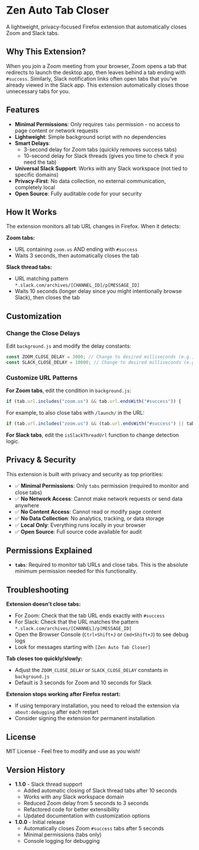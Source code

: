 # Zen Auto Tab Closer

A lightweight, privacy-focused Firefox extension that automatically closes Zoom and Slack tabs.

## Why This Extension?

When you join a Zoom meeting from your browser, Zoom opens a tab that redirects to launch the desktop app, then leaves behind a tab ending with `#success`. Similarly, Slack notification links often open tabs that you've already viewed in the Slack app. This extension automatically closes those unnecessary tabs for you.

## Features

- **Minimal Permissions**: Only requires `tabs` permission - no access to page content or network requests
- **Lightweight**: Simple background script with no dependencies
- **Smart Delays**:
  - 3-second delay for Zoom tabs (quickly removes success tabs)
  - 10-second delay for Slack threads (gives you time to check if you need the tab)
- **Universal Slack Support**: Works with any Slack workspace (not tied to specific domains)
- **Privacy-First**: No data collection, no external communication, completely local
- **Open Source**: Fully auditable code for your security

## How It Works

The extension monitors all tab URL changes in Firefox. When it detects:

**Zoom tabs:**
- URL containing `zoom.us` AND ending with `#success`
- Waits 3 seconds, then automatically closes the tab

**Slack thread tabs:**
- URL matching pattern `*.slack.com/archives/[CHANNEL_ID]/p[MESSAGE_ID]`
- Waits 10 seconds (longer delay since you might intentionally browse Slack), then closes the tab

## Customization

### Change the Close Delays

Edit `background.js` and modify the delay constants:

```javascript
const ZOOM_CLOSE_DELAY = 3000; // Change to desired milliseconds (e.g., 10000 = 10 seconds)
const SLACK_CLOSE_DELAY = 10000; // Change to desired milliseconds (e.g., 30000 = 30 seconds)
```

### Customize URL Patterns

**For Zoom tabs**, edit the condition in `background.js`:

```javascript
if (tab.url.includes("zoom.us") && tab.url.endsWith("#success")) {
```

For example, to also close tabs with `/launch/` in the URL:
```javascript
if (tab.url.includes("zoom.us") && (tab.url.endsWith("#success") || tab.url.includes("/launch/"))) {
```

**For Slack tabs**, edit the `isSlackThreadUrl` function to change detection logic.

## Privacy & Security

This extension is built with privacy and security as top priorities:

- ✅ **Minimal Permissions**: Only `tabs` permission (required to monitor and close tabs)
- ✅ **No Network Access**: Cannot make network requests or send data anywhere
- ✅ **No Content Access**: Cannot read or modify page content
- ✅ **No Data Collection**: No analytics, tracking, or data storage
- ✅ **Local Only**: Everything runs locally in your browser
- ✅ **Open Source**: Full source code available for audit

## Permissions Explained

- **`tabs`**: Required to monitor tab URLs and close tabs. This is the absolute minimum permission needed for this functionality.

## Troubleshooting

**Extension doesn't close tabs:**
- For Zoom: Check that the tab URL ends exactly with `#success`
- For Slack: Check that the URL matches the pattern `*.slack.com/archives/[CHANNEL]/p[MESSAGE_ID]`
- Open the Browser Console (`Ctrl+Shift+J` or `Cmd+Shift+J`) to see debug logs
- Look for messages starting with `[Zen Auto Tab Closer]`

**Tab closes too quickly/slowly:**
- Adjust the `ZOOM_CLOSE_DELAY` or `SLACK_CLOSE_DELAY` constants in `background.js`
- Default is 3 seconds for Zoom and 10 seconds for Slack

**Extension stops working after Firefox restart:**
- If using temporary installation, you need to reload the extension via `about:debugging` after each restart
- Consider signing the extension for permanent installation

## License

MIT License - Feel free to modify and use as you wish!

## Version History

- **1.1.0** - Slack thread support
  - Added automatic closing of Slack thread tabs after 10 seconds
  - Works with any Slack workspace domain
  - Reduced Zoom delay from 5 seconds to 3 seconds
  - Refactored code for better extensibility
  - Updated documentation with customization options
- **1.0.0** - Initial release
  - Automatically closes Zoom `#success` tabs after 5 seconds
  - Minimal permissions (tabs only)
  - Console logging for debugging
